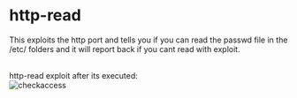# http-read

This exploits the http port and tells you if you can read the passwd file in the /etc/ folders and it will report back if you cant read with exploit.

<br>http-read exploit after its executed:</br>
![checkaccess](https://github.com/user-attachments/assets/2857cefb-6aaa-488a-89f6-facadf235f57)
